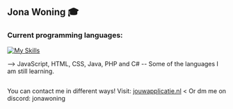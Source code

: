 ## Jona Woning 🎓

### Current programming languages:

[![My Skills](https://skillicons.dev/icons?i=js,html,css,java,php,python,c#)](https://skillicons.dev)

--> JavaScript, HTML, CSS, Java, PHP and C#
-- Some of the languages I am still learning.

##
You can contact me in different ways!
Visit: [jouwapplicatie.nl](https://jouwapplicatie.nl) <
Or dm me on discord: jonawoning

